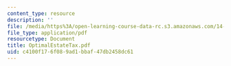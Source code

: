 ```yaml
---
content_type: resource
description: ''
file: /media/https%3A/open-learning-course-data-rc.s3.amazonaws.com/14-472-public-economics-ii-spring-2004/c4100f176f089ad1bbaf47db2458dc61_OptimalEstateTax.pdf
file_type: application/pdf
resourcetype: Document
title: OptimalEstateTax.pdf
uid: c4100f17-6f08-9ad1-bbaf-47db2458dc61
---
```


